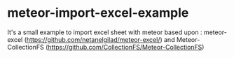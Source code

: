 # meteor-import-excel-example


It's a small example to import excel sheet with meteor based upon :
     meteor-excel (https://github.com/netanelgilad/meteor-excel/)
     and Meteor-CollectionFS (https://github.com/CollectionFS/Meteor-CollectionFS)
     
     



